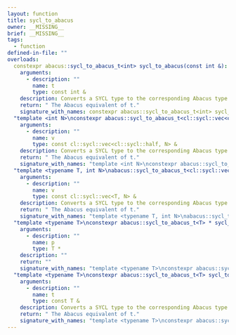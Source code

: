 ```yaml
---
layout: function
title: sycl_to_abacus
owner: __MISSING__
brief: __MISSING__
tags:
  - function
defined-in-file: ""
overloads:
  constexpr abacus::sycl_to_abacus_t<int> sycl_to_abacus(const int &):
    arguments:
      - description: ""
        name: t
        type: const int &
    description: Converts a SYCL type to the corresponding Abacus type.
    return: " The Abacus equivalent of t."
    signature_with_names: constexpr abacus::sycl_to_abacus_t<int> sycl_to_abacus(const int & t)
  "template <int N>\nconstexpr abacus::sycl_to_abacus_t<cl::sycl::vec<cl::sycl::cl_float, N>> sycl_to_abacus(const cl::sycl::vec<cl::sycl::half, N> &)":
    arguments:
      - description: ""
        name: v
        type: const cl::sycl::vec<cl::sycl::half, N> &
    description: Converts a SYCL type to the corresponding Abacus type.
    return: " The Abacus equivalent of t."
    signature_with_names: "template <int N>\nconstexpr abacus::sycl_to_abacus_t<cl::sycl::vec<cl::sycl::cl_float, N>> sycl_to_abacus(const cl::sycl::vec<cl::sycl::half, N> & v)"
  "template <typename T, int N>\nabacus::sycl_to_abacus_t<cl::sycl::vec<T, N>> sycl_to_abacus(const cl::sycl::vec<T, N> &)":
    arguments:
      - description: ""
        name: v
        type: const cl::sycl::vec<T, N> &
    description: Converts a SYCL type to the corresponding Abacus type.
    return: " The Abacus equivalent of t."
    signature_with_names: "template <typename T, int N>\nabacus::sycl_to_abacus_t<cl::sycl::vec<T, N>> sycl_to_abacus(const cl::sycl::vec<T, N> & v)"
  "template <typename T>\nconstexpr abacus::sycl_to_abacus_t<T> * sycl_to_abacus(T *)":
    arguments:
      - description: ""
        name: p
        type: T *
    description: ""
    return: ""
    signature_with_names: "template <typename T>\nconstexpr abacus::sycl_to_abacus_t<T> * sycl_to_abacus(T * p)"
  "template <typename T>\nconstexpr abacus::sycl_to_abacus_t<T> sycl_to_abacus(const T &)":
    arguments:
      - description: ""
        name: t
        type: const T &
    description: Converts a SYCL type to the corresponding Abacus type.
    return: " The Abacus equivalent of t."
    signature_with_names: "template <typename T>\nconstexpr abacus::sycl_to_abacus_t<T> sycl_to_abacus(const T & t)"
---
```

